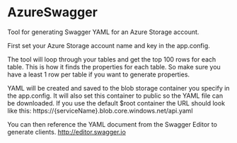 # AzureSwagger
Tool for generating Swagger YAML for an Azure Storage account.

First set your Azure Storage account name and key in the app.config.

The tool will loop through your tables and get the top 100 rows for each table. This is how it finds the properties for each table. So make sure you have a least 1 row per table if you want to generate properties.

YAML will be created and saved to the blob storage container you specify in the app.config. It will also set this container to public so the YAML file can be downloaded. If you use the default $root container the URL should look like this:
https://{serviceName}.blob.core.windows.net/api.yaml

You can then reference the YAML document from the Swagger Editor to generate clients.
http://editor.swagger.io
